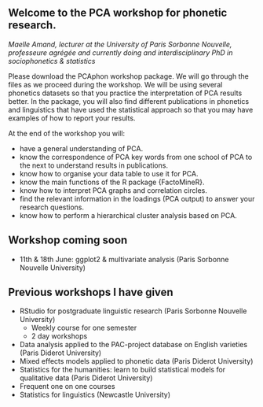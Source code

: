 ## Welcome to the PCA workshop for phonetic research.
*Maelle Amand, lecturer at the University of Paris Sorbonne Nouvelle, professeure agrégée and currently doing and interdisciplinary PhD in sociophonetics & statistics*

Please download the PCAphon workshop package. We will go through the files as we proceed during the workshop.
We will be using several phonetics datasets so that you practice the interpretation of PCA results better. In the package, you will also find different publications in phonetics and linguistics that have used the statistical approach so that you may have examples of how to report your results. 


At the end of the workshop you will:
- have a general understanding of PCA.
- know the correspondence of PCA key words from one school of PCA to the next to understand results in publications.
- know how to organise your data table to use it for PCA.
- know the main functions of the R package {FactoMineR}.
- know how to interpret PCA graphs and correlation circles.
- find the relevant information in the loadings (PCA output) to answer your research questions.
- know how to perform a hierarchical cluster analysis based on PCA.

## Workshop coming soon
  - 11th & 18th June: ggplot2 & multivariate analysis (Paris Sorbonne Nouvelle University) 
 
## Previous workshops I have given

- RStudio for postgraduate linguistic research (Paris Sorbonne Nouvelle University)
    - Weekly course for one semester
    - 2 day workshops
- Data analysis applied to the PAC-project database on English varieties (Paris Diderot University)
- Mixed effects models applied to phonetic data (Paris Diderot University)
- Statistics for the humanities: learn to build statistical models for qualitative data (Paris Diderot University)
- Frequent one on one courses
- Statistics for linguistics (Newcastle University)
